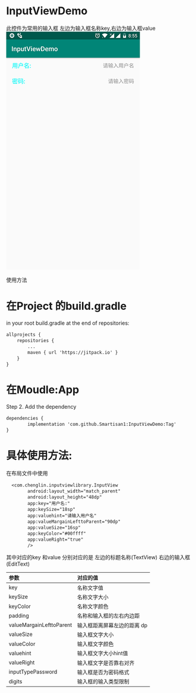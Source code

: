 # InputViewDemo
此控件为常用的输入框 左边为输入框名称key,右边为输入框value  
![Image text](https://github.com/Smartisan1/InputViewDemo/blob/master/pictureDemo.jpg)

使用方法
# 在Project 的build.gradle
in your root build.gradle at the end of repositories:

	allprojects {
		repositories {
			...
			maven { url 'https://jitpack.io' }
		}
	}
# 在Moudle:App
Step 2. Add the dependency

	dependencies {
	        implementation 'com.github.Smartisan1:InputViewDemo:Tag'
	}
	
	
# 具体使用方法:

在布局文件中使用
```
  <com.chenglin.inputviewlibrary.InputView
        android:layout_width="match_parent"
        android:layout_height="48dp"
        app:key="用户名:"
        app:keySize="18sp"
        app:valuehint="请输入用户名"
        app:valueMargainLefttoParent="90dp"
        app:valueSize="16sp"
        app:keyColor="#00ffff"
        app:valueRight="true"
        />
```

其中对应的key 和value 分别对应的是 左边的标题名称(TextView) 右边的输入框(EditText)


|参数|对应的值|
|:---|:---|
|key|名称文字值|
|keySize|名称文字大小|
|keyColor|名称文字颜色|
|padding|名称和输入框的左右内边距|
|valueMargainLefttoParent|输入框距离屏幕左边的距离 dp|
|valueSize|输入框文字大小|
|valueColor|输入框文字颜色|
|valuehint|输入框文字大小hint值|
|valueRight|输入框文字是否靠右对齐|
|inputTypePassword|输入框是否为密码格式|
|digits|输入框的输入类型限制|


